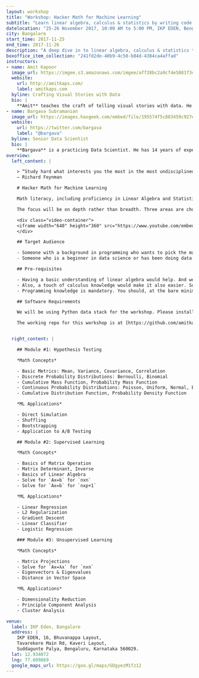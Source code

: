 ```yaml
---
layout: workshop
title: "Workshop: Hacker Math for Machine Learning"
subtitle: "Learn linear algebra, calculus & statistics by writing code and vis"
datelocation: "25-26 November 2017, 10:00 AM to 5:00 PM, IKP EDEN, Bengaluru"
city: Bangalore
start_time: 2017-11-25
end_time: 2017-11-26
description: "A deep dive in to linear algebra, calculus & statistics through the \"Hacker's way \" - by writing code and vis, not through formulae and proofs"
boxoffice_item_collection: "241fd2de-40b9-4c50-b84d-4384ca4affad"
instructors:
- name: Amit Kapoor
  image_url: https://imgee.s3.amazonaws.com/imgee/aff28bc2a9cf4e5881f3dd51d56d53b7.jpeg
  website:
    url: http://amitkaps.com/
    label: amitkaps.com
  byline: Crafting Visual Stories with Data
  bio: |
    **Amit** teaches the craft of telling visual stories with data. He conducts workshops and trainings on Data Science in Python and R, as well as on Data Visualisation topics. His background is in strategy consulting having worked with AT Kearney in India, then with Booz & Company in Europe and more recently for startups in Bangalore. He did his B.Tech in Mechanical Engineering from IIT, Delhi and PGDM (MBA) from IIM, Ahmedabad. You can find more about him at [amitkaps.com](http://amitkaps.com/) and tweet him at [@amitkaps](https://twitter.com/amitkaps).
- name: Bargava Subramanian
  image_url: https://images.hasgeek.com/embed/file/195574f5c883459c927ecfdef066715c
  website:
    url: https://twitter.com/bargava
    label: "@bargava"
  byline: Senior Data Scientist
  bio: |
    **Bargava** is a practicing Data Scientist. He has 14 years of experience delivering business analytics solutions to Investment Banks, Entertainment Studios and High-Tech companies. He has given talks and conducted workshops on Data Science, Machine Learning, Deep Learning and Optimization in Python and R. He has a Masters in Statistics from University of Maryland, College Park, USA. He is an ardent NBA fan. You can tweet to him at [@bargava](https://twitter.com/bargava).
overview:
  left_content: |

    > “Study hard what interests you the most in the most undisciplined, irreverent and original manner possible.”
    ― Richard Feynman

    # Hacker Math for Machine Learning

    Math literacy, including proficiency in Linear Algebra and Statistics, is a must for anyone pursuing a career in data science. The goal of this workshop is to introduce some key concepts from these domains that get used repeatedly in data science applications. Our approach is what we call the “Hacker’s way”. Instead of going back to formulae and proofs, we teach the concepts by writing code. And in practical applications. Concepts don’t remain sticky if the usage is never taught.

    The focus will be on depth rather than breadth. Three areas are chosen - Hypothesis Testing, Supervised Learning and Unsupervised Learning. They will be covered to sufficient depth - 50% of the time will be on the concepts and 50% of the time will be spent coding them.

    <div class="video-container">
    <iframe width="640" height="360" src="https://www.youtube.com/embed/UqwsRzFmu3c" frameborder="0" allowfullscreen class="video"></iframe>
    </div>

    ## Target Audience

    - Someone with a background in programming who wants to pick the math needed for data science and get a flavor for different data science problems
    - Someone who is a beginner in data science or has been doing data analysis (at least using Excel at a minimum) and wants to pick skills to take the next step in their data science career

    ## Pre-requisites

    - Having a basic understanding of linear algebra would help. And we know you may have forgotten all about it from your school or college days. So here is an amazing video playlist by @3blue1brown to learn [The Essence of Linear Algebra](https://www.youtube.com/playlist?list=PLZHQObOWTQDPD3MizzM2xVFitgF8hE_ab) in a very visual way.
    - Also, a touch of calculus knowledge would make it also easier. So if you want to brush up your basic calculus skills, then @3blue1brown has another amazing video playlist to learn [The Essence of Calculus](https://www.youtube.com/playlist?list=PLZHQObOWTQDMsr9K-rj53DwVRMYO3t5Yr) in a very visual way.
    - Programming knowledge is mandatory. You should, at the bare minimum, be able to write conditional statements, use loops, be comfortable writing functions and be able to understand code snippets and come up with programming logic. Since we will be using Python - brush up your basics there. Specifically, we expect you to know the first three sections from this: [http://anandology.com/python-practice-book/](http://anandology.com/python-practice-book/)

    ## Software Requirements

    We will be using Python data stack for the workshop. Please install Ananconda for Python 3.5 for the workshop. That has everything we need for the workshop. For attendees more curious, we will be using Jupyter Notebook as our IDE. We will be introducing numpy, scipy, seaborn, matplotlib, plotnine, statsmodel and scikit-learn.

    The working repo for this workshop is at [https://github.com/amitkaps/hackermath/](https://github.com/amitkaps/hackermath/)


  right_content: |

    ## Module #1: Hypothesis Testing

    *Math Concepts*

    - Basic Metrics: Mean, Variance, Covariance, Correlation
    - Discrete Probability Distributions: Bernoulli, Binomial
    - Cumulative Mass Function, Probability Mass Function
    - Continuous Probability Distributions: Poisson, Uniform, Normal, Beta, Gamma
    - Cumulative Distribution Function, Probability Density Function

    *ML Applications*

    - Direct Simulation
    - Shuffling
    - Bootstrapping
    - Application to A/B Testing

    ## Module #2: Supervised Learning

    *Math Concepts*

    - Basics of Matrix Operation
    - Matrix Determinant, Inverse
    - Basics of Linear Algebra
    - Solve for `Ax=b` for `nxn`
    - Solve for `Ax=b` for `nxp+1`

    *ML Applications*

    - Linear Regression
    - L2 Regularization
    - Gradient Descent
    - Linear Classifier
    - Logistic Regression

    ### Module #3: Unsupervised Learning

    *Math Concepts*

    - Matrix Projections
    - Solve for `Ax=λx` for `nxn`
    - Eigenvectors & Eigenvalues
    - Distance in Vector Space

    *ML Applications*

    - Dimensionality Reduction
    - Principle Component Analysis
    - Cluster Analysis

venue:
  label: IKP Eden, Bangalore
  address: |
    IKP EDEN, 16, Bhuvanappa Layout, 
    Tavarekere Main Rd, Kaveri Layout, 
    Suddagunte Palya, Bengaluru, Karnataka 560029.
  lat: 12.934072
  lng: 77.609869
  google_maps_url: https://goo.gl/maps/GDgyezM1fz12
---
```


